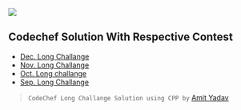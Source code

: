  ![](https://miro.medium.com/max/500/1*1W0-bbmt4iiEpp_pPrS0VQ.png)
 
 ## Codechef Solution With Respective Contest
 - [Dec. Long Challange](https://github.com/nit-ap/CodeChef-Contest/tree/main/December%20long%20challenge)
 - [Nov. Long Challange](https://github.com/nit-ap/CodeChef-Contest/tree/main/Nov%20long%20challenges)
 - [Oct. Long challange](https://github.com/nit-ap/CodeChef-Contest/tree/main/OctoberLongchallenge)
 - [Sep. Long Challange](https://github.com/nit-ap/CodeChef-Contest/tree/main/SepLongChallenge)
 
 
> `CodeChef Long Challange Solution using CPP by` [Amit Yadav](https://github.com/amityadav341)
